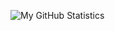 ![My GitHub Statistics](https://github-readme-stats.vercel.app/api?username=sstopkin&show_icons=true&count_private=true&theme=transparent)
<!-- ![Top Langs](https://github-readme-stats.vercel.app/api/top-langs/?username=sstopkin&layout=compact&theme=transparent) -->


<!--
**sstopkin/sstopkin** is a ✨ _special_ ✨ repository because its `README.md` (this file) appears on your GitHub profile.

Here are some ideas to get you started:

- 🔭 I’m currently working on ...
- 🌱 I’m currently learning ...
- 👯 I’m looking to collaborate on ...
- 🤔 I’m looking for help with ...
- 💬 Ask me about ...
- 📫 How to reach me: ...
- 😄 Pronouns: ...
- ⚡ Fun fact: ...
-->
